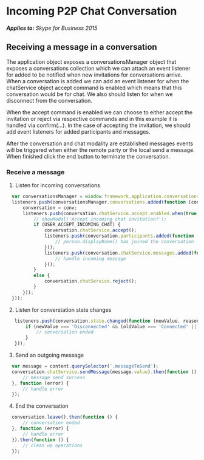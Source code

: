 
# Incoming P2P Chat Conversation


 _**Applies to:** Skype for Business 2015_

## Receiving a message in a conversation

The application object exposes a conversationsManager object that exposes a conversations collection which we can attach an event listener for added to be notified when new invitations for conversations arrive.  When a conversation is added we can add an event listener for when the chatService object accept command is enabled which means that this conversation would be for chat.  We also should listen for when we disconnect from the conversation.

When the accept command is enabled we can choose to either accept the invitation or reject via respective commands and in this example it is handled via confirm(...).  In the case of accepting the invitation, we should add event listeners for added participants and messages.

After the conversation and chat modality are established messages events will be triggered when either the remote party or the local send a message.  When finished click the end button to terminate the conversation.

### Receive a message

1. Listen for incoming conversations 

  ```js
    var conversationsManager = window.framework.application.conversationsManager;
    listeners.push(conversationsManager.conversations.added(function (conv) {
        conversation = conv;
        listeners.push(conversation.chatService.accept.enabled.when(true, function () {
            // showModal('Accept incoming chat invitation?');
            if (USER_ACCEPT_INCOMING_CHAT) {
                conversation.chatService.accept();
                listeners.push(conversation.participants.added(function (person) {
                    // person.displayName() has joined the conversation
                }));
                listeners.push(conversation.chatService.messages.added(function (item) {
                    // handle incoming message
                }));
            }
            else {
                conversation.chatService.reject();
            }
        }));
    }));
  ```

2. Listen for converstation state changes

 ```js
    listeners.push(conversation.state.changed(function (newValue, reason, oldValue) {
        if (newValue === 'Disconnected' && (oldValue === 'Connected' || oldValue === 'Connecting')) {
            // conversation ended
        }
    }));
  ```
3. Send an outgoing message

  ```js
    var message = content.querySelector('.messageToSend');
    conversation.chatService.sendMessage(message.value).then(function () {
        // message send success
    }, function (error) {
        // handle error
    });
  ```

4. End the conversation

  ```js
    conversation.leave().then(function () {
        // conversation ended
    }, function (error) {
        // handle error
    }).then(function () {
        // clean up operations
    });
  ```
